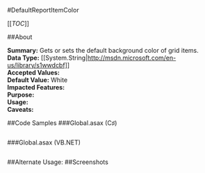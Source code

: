 #DefaultReportItemColor

[[_TOC_]]

##About

**Summary:**  Gets or sets the default background color of grid items.   
**Data Type:** [[System.String|http://msdn.microsoft.com/en-us/library/s1wwdcbf]]  
**Accepted Values:**   
**Default Value:** White  
**Impacted Features:**   
**Purpose:**   
**Usage:**   
**Caveats:**   

##Code Samples
###Global.asax (C♯)

```csharp
```

###Global.asax (VB.NET)

```visualbasic
```
##Alternate Usage: 
##Screenshots
